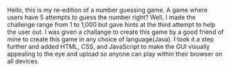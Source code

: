 Hello, this is my re-edition of  a number guessing game. A game where users have 5 attempts to guess the number right? Well, I made the challenge range from 1 to 1,000 but gave hints at the third attempt to help  the user out.
I was given a challange to create this game by a good friend of mine to create this game in any choice of language(Java).
I took it a step further and added HTML, CSS, and JavaScript to make the GUI visually appealing to the eye and upload so anyone can play within their browser on all devices.
